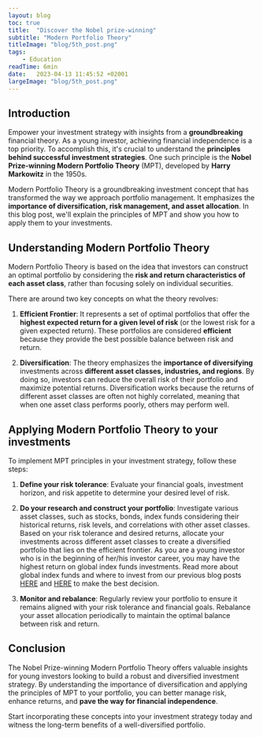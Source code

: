 ```yaml
---
layout: blog
toc: true
title:  "Discover the Nobel prize-winning"
subtitle: "Modern Portfolio Theory"
titleImage: "blog/5th_post.png"
tags:
    - Education
readTime: 6min
date:   2023-04-13 11:45:52 +02001
largeImage: "blog/5th_post.png"
---
```

## Introduction

Empower your investment strategy with insights from a __groundbreaking__ financial theory.
As a young investor, achieving financial independence is a top priority. To accomplish this, it's crucial to understand the __principles behind successful investment strategies__. One such principle is the __Nobel Prize-winning Modern Portfolio Theory__ (MPT), developed by __Harry Markowitz__ in the 1950s.

Modern Portfolio Theory  is a groundbreaking investment concept that has transformed the way we approach portfolio management. It emphasizes the __importance of diversification, risk management, and asset allocation__. In this blog post, we'll explain the principles of MPT and show you how to apply them to your investments.

## Understanding __Modern Portfolio Theory__

Modern Portfolio Theory is based on the idea that investors can construct an optimal portfolio by considering the __risk and return characteristics of each asset class__, rather than focusing solely on individual securities. 

There are around two key concepts on what the theory revolves:
1. __Efficient Frontier__:
It represents a set of optimal portfolios that offer the __highest expected return for a given level of risk__ (or the lowest risk for a given expected return). These portfolios are considered __efficient__ because they provide the best possible balance between risk and return.

2. __Diversification__:
The theory emphasizes the __importance of diversifying__ investments across __different asset classes, industries, and regions__. By doing so, investors can reduce the overall risk of their portfolio and maximize potential returns. Diversification works because the returns of different asset classes are often not highly correlated, meaning that when one asset class performs poorly, others may perform well.

## Applying Modern Portfolio Theory to __your investments__
To implement MPT principles in your investment strategy, follow these steps:
1. __Define your risk tolerance__:
Evaluate your financial goals, investment horizon, and risk appetite to determine your desired level of risk.
2. __Do your research and construct your portfolio__:
Investigate various asset classes, such as stocks, bonds, index funds considering their historical returns, risk levels, and correlations with other asset classes. Based on your risk tolerance and desired returns, allocate your investments across different asset classes to create a diversified portfolio that lies on the efficient frontier.
As you are a young investor who is in the beginning of her/his investor career, you may have the highest return on global index funds investments. Read more about global index funds and where to invest from our previous blog posts [HERE](/what-is-the-world-stock-index-fund/) and [HERE](/where-to-invest-a-guide-for-young-people/) to make the best decision.

3. __Monitor and rebalance__:
Regularly review your portfolio to ensure it remains aligned with your risk tolerance and financial goals. Rebalance your asset allocation periodically to maintain the optimal balance between risk and return.


## __Conclusion__

The Nobel Prize-winning Modern Portfolio Theory offers valuable insights for young investors looking to build a robust and diversified investment strategy. By understanding the importance of diversification and applying the principles of MPT to your portfolio, you can better manage risk, enhance returns, and __pave the way for financial independence__.

Start incorporating these concepts into your investment strategy today and witness the long-term benefits of a well-diversified portfolio.
